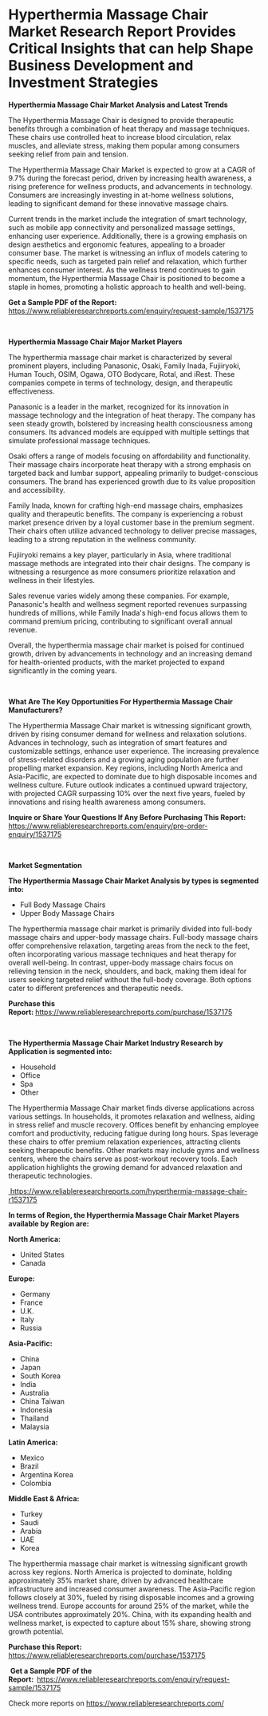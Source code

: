 <p><h1>Hyperthermia Massage Chair Market Research Report Provides Critical Insights that can help Shape Business Development and Investment Strategies</h1></p><p><strong>Hyperthermia Massage Chair Market Analysis and Latest Trends</strong></p>
<p><p>The Hyperthermia Massage Chair is designed to provide therapeutic benefits through a combination of heat therapy and massage techniques. These chairs use controlled heat to increase blood circulation, relax muscles, and alleviate stress, making them popular among consumers seeking relief from pain and tension. </p><p>The Hyperthermia Massage Chair Market is expected to grow at a CAGR of 9.7% during the forecast period, driven by increasing health awareness, a rising preference for wellness products, and advancements in technology. Consumers are increasingly investing in at-home wellness solutions, leading to significant demand for these innovative massage chairs. </p><p>Current trends in the market include the integration of smart technology, such as mobile app connectivity and personalized massage settings, enhancing user experience. Additionally, there is a growing emphasis on design aesthetics and ergonomic features, appealing to a broader consumer base. The market is witnessing an influx of models catering to specific needs, such as targeted pain relief and relaxation, which further enhances consumer interest. As the wellness trend continues to gain momentum, the Hyperthermia Massage Chair is positioned to become a staple in homes, promoting a holistic approach to health and well-being.</p></p>
<p><strong>Get a Sample PDF of the Report:&nbsp;</strong> <a href="https://www.reliableresearchreports.com/enquiry/request-sample/1537175?utm_campaign=1720&utm_medium=2&utm_source=Github&utm_content=ia&utm_term=05042025&utm_id=hyperthermia-massage-chair">https://www.reliableresearchreports.com/enquiry/request-sample/1537175</a></p>
<p>&nbsp;</p>
<p><strong>Hyperthermia Massage Chair Major Market Players</strong></p>
<p><p>The hyperthermia massage chair market is characterized by several prominent players, including Panasonic, Osaki, Family Inada, Fujiiryoki, Human Touch, OSIM, Ogawa, OTO Bodycare, Rotal, and iRest. These companies compete in terms of technology, design, and therapeutic effectiveness.</p><p>Panasonic is a leader in the market, recognized for its innovation in massage technology and the integration of heat therapy. The company has seen steady growth, bolstered by increasing health consciousness among consumers. Its advanced models are equipped with multiple settings that simulate professional massage techniques.</p><p>Osaki offers a range of models focusing on affordability and functionality. Their massage chairs incorporate heat therapy with a strong emphasis on targeted back and lumbar support, appealing primarily to budget-conscious consumers. The brand has experienced growth due to its value proposition and accessibility.</p><p>Family Inada, known for crafting high-end massage chairs, emphasizes quality and therapeutic benefits. The company is experiencing a robust market presence driven by a loyal customer base in the premium segment. Their chairs often utilize advanced technology to deliver precise massages, leading to a strong reputation in the wellness community.</p><p>Fujiiryoki remains a key player, particularly in Asia, where traditional massage methods are integrated into their chair designs. The company is witnessing a resurgence as more consumers prioritize relaxation and wellness in their lifestyles.</p><p>Sales revenue varies widely among these companies. For example, Panasonic's health and wellness segment reported revenues surpassing hundreds of millions, while Family Inada's high-end focus allows them to command premium pricing, contributing to significant overall annual revenue.</p><p>Overall, the hyperthermia massage chair market is poised for continued growth, driven by advancements in technology and an increasing demand for health-oriented products, with the market projected to expand significantly in the coming years.</p></p>
<p>&nbsp;</p>
<p><strong>What Are The Key Opportunities For Hyperthermia Massage Chair Manufacturers?</strong></p>
<p><p>The Hyperthermia Massage Chair market is witnessing significant growth, driven by rising consumer demand for wellness and relaxation solutions. Advances in technology, such as integration of smart features and customizable settings, enhance user experience. The increasing prevalence of stress-related disorders and a growing aging population are further propelling market expansion. Key regions, including North America and Asia-Pacific, are expected to dominate due to high disposable incomes and wellness culture. Future outlook indicates a continued upward trajectory, with projected CAGR surpassing 10% over the next five years, fueled by innovations and rising health awareness among consumers.</p></p>
<p><strong>Inquire or Share Your Questions If Any Before Purchasing This Report:</strong> <a href="https://www.reliableresearchreports.com/enquiry/pre-order-enquiry/1537175?utm_campaign=1720&utm_medium=2&utm_source=Github&utm_content=ia&utm_term=05042025&utm_id=hyperthermia-massage-chair">https://www.reliableresearchreports.com/enquiry/pre-order-enquiry/1537175</a></p>
<p>&nbsp;</p>
<p><strong>Market Segmentation</strong></p>
<p><strong>The Hyperthermia Massage Chair Market Analysis by types is segmented into:</strong></p>
<p><ul><li>Full Body Massage Chairs</li><li>Upper Body Massage Chairs</li></ul></p>
<p><p>The hyperthermia massage chair market is primarily divided into full-body massage chairs and upper-body massage chairs. Full-body massage chairs offer comprehensive relaxation, targeting areas from the neck to the feet, often incorporating various massage techniques and heat therapy for overall well-being. In contrast, upper-body massage chairs focus on relieving tension in the neck, shoulders, and back, making them ideal for users seeking targeted relief without the full-body coverage. Both options cater to different preferences and therapeutic needs.</p></p>
<p><strong>Purchase this Report:&nbsp;</strong><a href="https://www.reliableresearchreports.com/purchase/1537175?utm_campaign=1720&utm_medium=2&utm_source=Github&utm_content=ia&utm_term=05042025&utm_id=hyperthermia-massage-chair">https://www.reliableresearchreports.com/purchase/1537175</a></p>
<p>&nbsp;</p>
<p><strong>The Hyperthermia Massage Chair Market Industry Research by Application is segmented into:</strong></p>
<p><ul><li>Household</li><li>Office</li><li>Spa</li><li>Other</li></ul></p>
<p><p>The Hyperthermia Massage Chair market finds diverse applications across various settings. In households, it promotes relaxation and wellness, aiding in stress relief and muscle recovery. Offices benefit by enhancing employee comfort and productivity, reducing fatigue during long hours. Spas leverage these chairs to offer premium relaxation experiences, attracting clients seeking therapeutic benefits. Other markets may include gyms and wellness centers, where the chairs serve as post-workout recovery tools. Each application highlights the growing demand for advanced relaxation and therapeutic technologies.</p></p>
<p><a href="https://www.reliableresearchreports.com/hyperthermia-massage-chair-r1537175?utm_campaign=1720&utm_medium=2&utm_source=Github&utm_content=ia&utm_term=05042025&utm_id=hyperthermia-massage-chair">&nbsp;https://www.reliableresearchreports.com/hyperthermia-massage-chair-r1537175</a></p>
<p><strong>In terms of Region, the Hyperthermia Massage Chair Market Players available by Region are:</strong></p>
<p>
    <p> <strong> North America: </strong>
        <ul>
            <li>United States</li>
            <li>Canada</li>
        </ul>
        </p> 
    <p> <strong> Europe: </strong>
        <ul>
            <li>Germany</li>
            <li>France</li>
            <li>U.K.</li>
            <li>Italy</li>
            <li>Russia</li>
        </ul>
        </p> 
    <p> <strong> Asia-Pacific: </strong>
        <ul>
            <li>China</li>
            <li>Japan</li>
            <li>South Korea</li>
            <li>India</li>
            <li>Australia</li>
            <li>China Taiwan</li>
            <li>Indonesia</li>
            <li>Thailand</li>
            <li>Malaysia</li>
        </ul>
        </p> 
    <p> <strong> Latin America: </strong>
        <ul>
            <li>Mexico</li>
            <li>Brazil</li>
            <li>Argentina Korea</li>
            <li>Colombia</li>
        </ul>
        </p> 
    <p> <strong> Middle East & Africa: </strong>
        <ul>
            <li>Turkey</li>
            <li>Saudi</li>
            <li>Arabia</li>
            <li>UAE</li>
            <li>Korea</li>
        </ul>
    </p>
    </p>
<p><p>The hyperthermia massage chair market is witnessing significant growth across key regions. North America is projected to dominate, holding approximately 35% market share, driven by advanced healthcare infrastructure and increased consumer awareness. The Asia-Pacific region follows closely at 30%, fueled by rising disposable incomes and a growing wellness trend. Europe accounts for around 25% of the market, while the USA contributes approximately 20%. China, with its expanding health and wellness market, is expected to capture about 15% share, showing strong growth potential.</p></p>
<p><strong>Purchase this Report: </strong><a href="https://www.reliableresearchreports.com/purchase/1537175?utm_campaign=1720&utm_medium=2&utm_source=Github&utm_content=ia&utm_term=05042025&utm_id=hyperthermia-massage-chair">https://www.reliableresearchreports.com/purchase/1537175</a></p>
<p>&nbsp;<strong>Get a Sample PDF of the Report:&nbsp;&nbsp;</strong><a href="https://www.reliableresearchreports.com/enquiry/request-sample/1537175?utm_campaign=1720&utm_medium=2&utm_source=Github&utm_content=ia&utm_term=05042025&utm_id=hyperthermia-massage-chair">https://www.reliableresearchreports.com/enquiry/request-sample/1537175</a></p>
<p><strong></strong></p>
<p>Check more reports on <a href="https://www.reliableresearchreports.com/?utm_campaign=1720&utm_medium=2&utm_source=Github&utm_content=ia&utm_term=05042025&utm_id=hyperthermia-massage-chair">https://www.reliableresearchreports.com/</a></p>